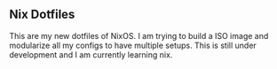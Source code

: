 ## Nix Dotfiles
This are my new dotfiles of NixOS. I am trying to build a ISO image and modularize all my configs to have multiple setups. 
This is still under development and I am currently learning nix.
